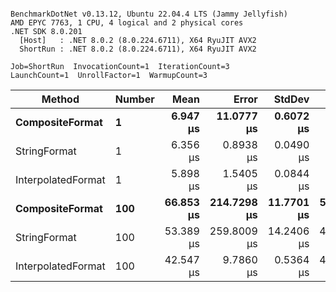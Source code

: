 ```

BenchmarkDotNet v0.13.12, Ubuntu 22.04.4 LTS (Jammy Jellyfish)
AMD EPYC 7763, 1 CPU, 4 logical and 2 physical cores
.NET SDK 8.0.201
  [Host]   : .NET 8.0.2 (8.0.224.6711), X64 RyuJIT AVX2
  ShortRun : .NET 8.0.2 (8.0.224.6711), X64 RyuJIT AVX2

Job=ShortRun  InvocationCount=1  IterationCount=3  
LaunchCount=1  UnrollFactor=1  WarmupCount=3  

```
| Method             | Number | Mean      | Error       | StdDev     | Min       | Max       | Allocated |
|------------------- |------- |----------:|------------:|-----------:|----------:|----------:|----------:|
| **CompositeFormat**    | **1**      |  **6.947 μs** |  **11.0777 μs** |  **0.6072 μs** |  **6.283 μs** |  **7.474 μs** |     **872 B** |
| StringFormat       | 1      |  6.356 μs |   0.8938 μs |  0.0490 μs |  6.323 μs |  6.412 μs |     896 B |
| InterpolatedFormat | 1      |  5.898 μs |   1.5405 μs |  0.0844 μs |  5.801 μs |  5.952 μs |     872 B |
| **CompositeFormat**    | **100**    | **66.853 μs** | **214.7298 μs** | **11.7701 μs** | **57.810 μs** | **80.161 μs** |   **14336 B** |
| StringFormat       | 100    | 53.389 μs | 259.8009 μs | 14.2406 μs | 44.549 μs | 69.817 μs |   16736 B |
| InterpolatedFormat | 100    | 42.547 μs |   9.7860 μs |  0.5364 μs | 41.999 μs | 43.072 μs |   14336 B |
